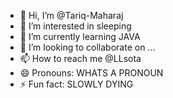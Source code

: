 - 👋 Hi, I’m @Tariq-Maharaj
- 👀 I’m interested in sleeping
- 🌱 I’m currently learning JAVA
- 💞️ I’m looking to collaborate on ...
- 📫 How to reach me @LLsota
- 😄 Pronouns: WHATS A PRONOUN
- ⚡ Fun fact: SLOWLY DYING

<!---
Tariq-Maharaj/Tariq-Maharaj is a ✨ special ✨ repository because its `README.md` (this file) appears on your GitHub profile.
You can click the Preview link to take a look at your changes.
--->
